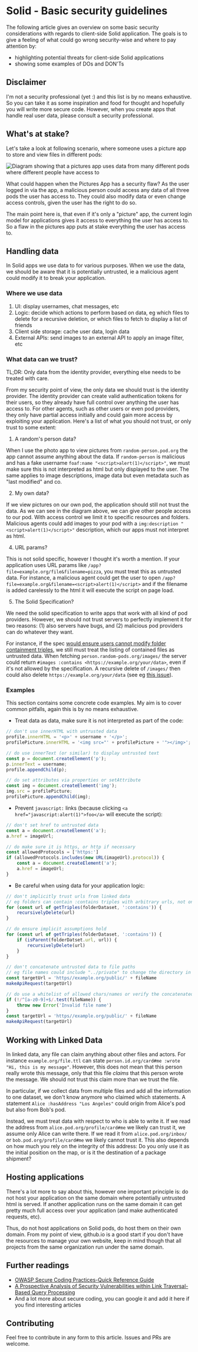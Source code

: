 # Solid - Basic security guidelines

The following article gives an overview on some basic security considerations with regards to client-side Solid application. The goals is to give a feeling of what could go wrong security-wise and where to pay attention by:

- highlighting potential threats for client-side Solid applications
- showing some examples of DOs and DON'Ts

## Disclaimer

I'm not a security professional (yet :) and this list is by no means exhaustive. So you can take it as some inspiration and food for thought and hopefully you will write more secure code. However, when you create apps that handle real user data, please consult a security professional.

## What's at stake?

Let's take a look at following scenario, where someone uses a picture app to store and view files in different pods:

<!-- For editing: open the link in the browser and replace /png/ with /uml/ -->
![Diagram showing that a pictures app uses data from many different pods where different people have access to](https://cdn-0.plantuml.com/plantuml/png/TP7FIiGm48VlynH3JthOmzv5jlW75ZmKHKGM3p4DQzYs4v8KMyHtTwPZiSkkfsQ-P3vcVjsaR6BksmQCpHJnbNg0OEp1x1qM9LRUvZwwX6K81Pg49WJy0iJTy_PDFW-qz_RtP4s3JspXtecK5R_v1e3QPFDk4XlP7p5GVP4kHIT7GKcTj_nEEwrrAU4DTJbImv8JnoV5mzG-QruOB2n2Xs4u8vERSHoFdTK7PUBX-zhJaLRHgNZzltajwjtTa5tiE95jArbA5dBlfIg31mqSxwDtNQq5YsGj5xN4uj5qDRKOfk6IJX9SJDJfUCAhgGRWL72rkfOV12gToZbWcDrADIzO69JF2mDhy6efKB9iLd2sws_D3G_IjyqF)

What could happen when the Pictures App has a security flaw? As the user logged in via the app, a malicious person could access any data of all three pods the user has access to. They could also modify data or even change access controls, given the user has the right to do so.

The main point here is, that even if it's only a "picture" app, the current login model for applications gives it access to everything the user has access to. So a flaw in the pictures app puts at stake everything the user has access to.

## Handling data

In Solid apps we use data to for various purposes. When we use the data, we should be aware that it is potentially untrusted, ie a malicious agent could modify it to break your application.

### Where we use data

1. UI: display usernames, chat messages, etc
2. Logic: decide which actions to perform based on data, eg which files to delete for a recursive deletion, or which files to fetch to display a list of friends
3. Client side storage: cache user data, login data
4. External APIs: send images to an external API to apply an image filter, etc

### What data can we trust?

TL;DR: Only data from the identity provider, everything else needs to be treated with care.

From my security point of view, the only data we should trust is the identity provider. The identity provider can create valid authentication tokens for their users, so they already have full control over anything the user has access to. For other agents, such as other users or even pod providers, they only have partial access initially and could gain more access by exploiting your application. Here's a list of what you should not trust, or only trust to some extent:

1. A random's person data?

When I use the photo app to view pictures from `random-person.pod.org` the app cannot assume anything about the data. If `random-person` is malicious and has a fake username `foaf:name "<script>alert(1)</script>"`, we must make sure this is not interpreted as html but only displayed to the user. The same applies to image descriptions, image data but even metadata such as "last modified" and co.

2. My own data?

If we view pictures on our own pod, the application should still not trust the data. As we can see in the diagram above, we can give other people access to our pod. With access control we limit it to specific resources and folders. Malicious agents could add images to your pod with a `img:description "<script>alert(1)</script>"` description, which our apps must not interpret as html.

4. URL params?

This is not solid specific, however I thought it's worth a mention. If your application uses URL params like `/app?file=example.org/file&filename=pizza`, you must treat this as untrusted data. For instance, a malicious agent could get the user to open `/app?file=example.org&filename=<script>alert(1)</script>` and if the filename is added carelessly to the html it will execute the script on page load.

5. The Solid Specification?

We need the solid specification to write apps that work with all kind of pod providers. However, we should not trust servers to perfectly implement it for two reasons: (1) also servers have bugs, and (2) malicious pod providers can do whatever they want.

For instance, if the spec [would ensure users cannot modify folder containment triples](https://github.com/solid/specification/issues/451), we still must treat the listing of contained files as untrusted data. When fetching `person.random-pods.org/images/` the server could return `#images :contains <https://example.org/your/data>`, even if it's not allowed by the specification. A recursive delete of `/images/` then could also delete `https://example.org/your/data` (see eg [this issue](https://github.com/SolidOS/solid-logic/issues/62)).


### Examples

This section contains some concrete code examples. My aim is to cover common pitfalls, again this is by no means exhaustive.

- Treat data as data, make sure it is not interpreted as part of the code:

```javascript
// don't use innerHTML with untrusted data
profile.innerHTML = '<p>' + username + '</p>';
profilePicture.innerHTML = '<img src="' + profilePicture + '"></img>';

// do use innerText (or similar) to display untrusted text
const p = document.createElement('p');
p.innerText = username;
profile.appendChild(p);

// do set attributes via properties or setAttribute
const img = document.createElement('img');
img.src = profilePicture;
profilePicture.appendChild(img);
```

- Prevent `javascript:` links (because clicking `<a href="javascript:alert(1)">foo</a>` will execute the script):

```javascript
// don't set href to untrusted data
const a = document.createElement('a');
a.href = imageUrl;

// do make sure it is https, or http if necessary
const allowedProtocols = ['https:']
if (allowedProtocols.includes(new URL(imageUrl).protocol)) {
    const a = document.createElement('a');
    a.href = imageUrl;
}
```

- Be careful when using data for your application logic:

```javascript
// don't implicitly trust urls from linked data
// eg folders can contain :contains triples with arbitrary urls, not only children
for (const url of getTriples(folderDataset, ':contains')) {
    recursivelyDelete(url)
}

// do ensure implicit assumptions hold
for (const url of getTriples(folderDataset, ':contains')) {
    if (isParent(folderDatset.url, url)) {
        recursivelyDelete(url)
    }
}

// don't concatenate untrusted data to file paths
// eg file names could include "../private" to change the directory in requests or contain "foo?delete=true" to add additional parameters to a request
const targetUrl = 'https//example.org/public/' + fileName
makeApiRequest(targetUrl)

// do use a whitelist of allowed chars/names or verify the concatenated url (TODO: add example how to verify resolved url client-side)
if (!/^[a-z0-9]+$/.test(fileName)) {
    throw new Error('Invalid file name')
}
const targetUrl = 'https//example.org/public/' + fileName
makeApiRequest(targetUrl)
```

## Working with Linked Data

In linked data, any file can claim anything about other files and actors. For instance `example.org/file.ttl` can state `person.id.org/card#me :wrote "Hi, this is my message"`. However, this does not mean that this person really wrote this message, only that this file *claims* that this person wrote the message. We should not trust this claim more than we trust the file.

In particular, if we collect data from multiple files and add all the information to one dataset, we don't know anymore who claimed which statements. A statement `Alice :hasAddress "Los Angeles"` could origin from Alice's pod but also from Bob's pod.

Instead, we must treat data with respect to who is able to write it. If we read the address from `alice.pod.org/profile/card#me` we likely can trust it, we assume only Alice can write there. If we read it from `alice.pod.org/inbox/` or `bob.pod.org/profile/card#me` we likely cannot trust it. This also depends on how much you rely on the integrity of this address: Do you only use it as the initial position on the map, or is it the destination of a package shipment?

## Hosting applications

There's a lot more to say about this, however one important principle is: do not host your application on the same domain where potentially untrusted html is served. If another application runs on the same domain it can get pretty much full access over your application (and make authenticated requests, etc).

Thus, do not host applications on Solid pods, do host them on their own domain. From my point of view, github.io is a good start if you don't have the resources to manage your own website, keep in mind though that all projects from the same organization run under the same domain.

## Further readings

- [OWASP Secure Coding Practices-Quick Reference Guide](https://owasp.org/www-project-secure-coding-practices-quick-reference-guide/)
- [A Prospective Analysis of Security Vulnerabilities within Link Traversal-Based Query Processing](https://rubensworks.github.io/article-ldtraversal-security-short/)
- And a lot more about secure coding, you can google it and add it here if you find interesting articles

## Contributing

Feel free to contribute in any form to this article. Issues and PRs are welcome.